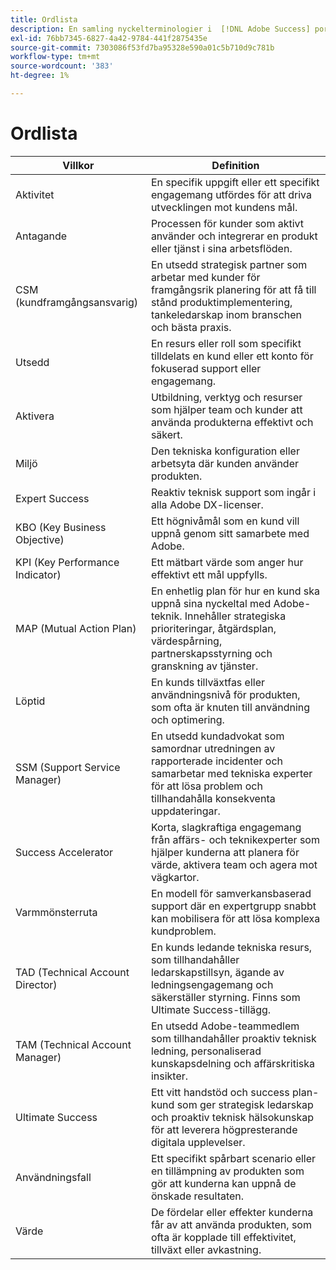 ```yaml
---
title: Ordlista
description: En samling nyckelterminologier i  [!DNL Adobe Success] portalen och deras definitioner.
exl-id: 76bb7345-6827-4a42-9784-441f2875435e
source-git-commit: 7303086f53fd7ba95328e590a01c5b710d9c781b
workflow-type: tm+mt
source-wordcount: '383'
ht-degree: 1%

---
```


# Ordlista

| Villkor | Definition |
|--------------- |------------ |
| Aktivitet | En specifik uppgift eller ett specifikt engagemang utfördes för att driva utvecklingen mot kundens mål. |
| Antagande | Processen för kunder som aktivt använder och integrerar en produkt eller tjänst i sina arbetsflöden. |
| CSM (kundframgångsansvarig) | En utsedd strategisk partner som arbetar med kunder för framgångsrik planering för att få till stånd produktimplementering, tankeledarskap inom branschen och bästa praxis. |
| Utsedd | En resurs eller roll som specifikt tilldelats en kund eller ett konto för fokuserad support eller engagemang. |
| Aktivera | Utbildning, verktyg och resurser som hjälper team och kunder att använda produkterna effektivt och säkert. |
| Miljö | Den tekniska konfiguration eller arbetsyta där kunden använder produkten. |
| Expert Success | Reaktiv teknisk support som ingår i alla Adobe DX-licenser. |
| KBO (Key Business Objective) | Ett högnivåmål som en kund vill uppnå genom sitt samarbete med Adobe. |
| KPI (Key Performance Indicator) | Ett mätbart värde som anger hur effektivt ett mål uppfylls. |
| MAP (Mutual Action Plan) | En enhetlig plan för hur en kund ska uppnå sina nyckeltal med Adobe-teknik. Innehåller strategiska prioriteringar, åtgärdsplan, värdespårning, partnerskapsstyrning och granskning av tjänster. |
| Löptid | En kunds tillväxtfas eller användningsnivå för produkten, som ofta är knuten till användning och optimering. |
| SSM (Support Service Manager) | En utsedd kundadvokat som samordnar utredningen av rapporterade incidenter och samarbetar med tekniska experter för att lösa problem och tillhandahålla konsekventa uppdateringar. |
| Success Accelerator | Korta, slagkraftiga engagemang från affärs- och teknikexperter som hjälper kunderna att planera för värde, aktivera team och agera mot vägkartor. |
| Varmmönsterruta | En modell för samverkansbaserad support där en expertgrupp snabbt kan mobilisera för att lösa komplexa kundproblem. |
| TAD (Technical Account Director) | En kunds ledande tekniska resurs, som tillhandahåller ledarskapstillsyn, ägande av ledningsengagemang och säkerställer styrning. Finns som Ultimate Success-tillägg. |
| TAM (Technical Account Manager) | En utsedd Adobe-teammedlem som tillhandahåller proaktiv teknisk ledning, personaliserad kunskapsdelning och affärskritiska insikter. |
| Ultimate Success | Ett vitt handstöd och success plan-kund som ger strategisk ledarskap och proaktiv teknisk hälsokunskap för att leverera högpresterande digitala upplevelser. |
| Användningsfall | Ett specifikt spårbart scenario eller en tillämpning av produkten som gör att kunderna kan uppnå de önskade resultaten. |
| Värde | De fördelar eller effekter kunderna får av att använda produkten, som ofta är kopplade till effektivitet, tillväxt eller avkastning. |
